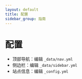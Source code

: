 ```yaml
---
layout: default
title: 配置
sidebar_group: 指南
---
```


# 配置

- 顶部导航：编辑 `_data/nav.yml`
- 侧边栏：编辑 `_data/sidebar.yml`
- 站点信息：编辑 `_config.yml`